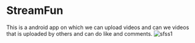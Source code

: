 # StreamFun
This is a android app on which we can upload videos and can we videos that is uploaded by others and can  do like and comments. 
![sfss1](https://user-images.githubusercontent.com/83727199/128128843-6942ff00-11f0-4a42-b280-3ffebe360946.jpeg)

